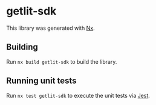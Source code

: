 # getlit-sdk

This library was generated with [Nx](https://nx.dev).

## Building

Run `nx build getlit-sdk` to build the library.

## Running unit tests

Run `nx test getlit-sdk` to execute the unit tests via [Jest](https://jestjs.io).

